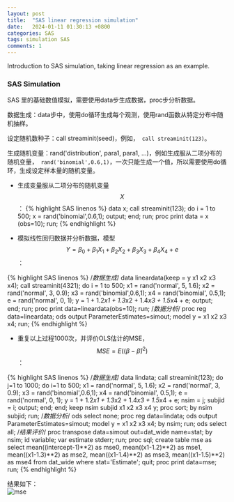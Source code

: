 ```yaml
---
layout: post
title:  "SAS linear regression simulation"
date:   2024-01-11 01:30:13 +0800
categories: SAS
tags: simulation SAS
comments: 1
---
```


Introduction to SAS simulation, taking linear regression as an example.



### SAS Simulation

SAS 里的基础数值模拟，需要使用data步生成数据，proc步分析数据。

数据生成：data步中，使用do循环生成每个观测，使用rand函数从特定分布中随机抽样。

设定随机数种子：call streaminit(seed)，例如，` call streaminit(123)`。

生成随机变量：rand('distribution',  para1, para1, ...)，例如生成服从二项分布的随机变量，` rand('binomial',0.6,1)`，一次只能生成一个值，所以需要使用do循环，生成设定样本量的随机变量。

- 生成变量服从二项分布的随机变量 $$X$$ ：
{% highlight SAS linenos %}
data x;
   call streaminit(123);
   do i = 1 to 500;
		x = rand('binomial',0.6,1);
		output;
	end;
run;
proc print data = x (obs=10);
run;
{% endhighlight %}

- 模拟线性回归数据并分析数据，模型 $$Y=\beta_0+\beta_1X_1+\beta_2X_2+\beta_3X_3+\beta_4X_4+e$$：

{% highlight SAS linenos %}
/*数据生成*/
data lineardata(keep = y x1 x2 x3 x4);
   call streaminit(4321);
   do i = 1 to 500;
		x1 = rand('normal', 5, 1.6);
		x2 = rand('normal', 3, 0.9);
		x3 = rand('binomial',0.6,1);
		x4 = rand('binomial', 0.5,1);
		e = rand('normal', 0, 1);
		y = 1 + 1.2*x1 + 1.3*x2 + 1.4*x3 + 1.5*x4 + e;
		output;
	end;
run;
proc print data=lineardata(obs=10);
run; 
/*数据分析*/
proc reg data=lineardata;
	ods output ParameterEstimates=simout;
	model y = x1 x2 x3 x4;
run;
{% endhighlight %}

- 重复以上过程1000次，并评价OLS估计的MSE，$$MSE=E((\beta-\hat\beta )^2)$$：

{% highlight SAS linenos %}
/*数据生成*/
data lindata;
	call streaminit(123);
	do j=1 to 1000;
		do i=1 to 500;
			x1 = rand('normal', 5, 1.6);
			x2 = rand('normal', 3, 0.9);
			x3 = rand('binomial',0.6,1);
			x4 = rand('binomial', 0.5,1);
			e = rand('normal', 0, 1);
			y = 1 + 1.2*x1 + 1.3*x2 + 1.4*x3 + 1.5*x4 + e;
			nsim = j;
			subjid = i;
			output; 
		end;
	end;
	keep nsim subjid x1 x2 x3 x4 y; 
proc sort; 
	by nsim subjid;
run;
/*数据分析*/
ods select none;
proc reg data=lindata;
	ods output ParameterEstimates=simout;
   model y = x1 x2 x3 x4;
	by nsim;
run;
ods select all;
/*结果评价*/
proc transpose data=simout out=dat_wide name=stat;
    by nsim;
	 id variable;
    var estimate stderr;
run;
proc sql;
	create table mse as
	select 
		mean((intercept-1)**2) as mse0,
		mean((x1-1.2)**2) as mse1,
		mean((x1-1.3)**2) as mse2,
		mean((x1-1.4)**2) as mse3,
		mean((x1-1.5)**2) as mse4 
	from dat_wide
	where stat='Estimate';
quit;
proc print data=mse;
run;
{% endhighlight %}

结果如下：<br>
![mse]({{site.baseurl}}/images/mse.jpg) 
